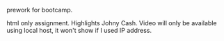 
prework for bootcamp.

html only assignment. Highlights Johny Cash. Video will only be available using local host, it won't show if I used IP address.

